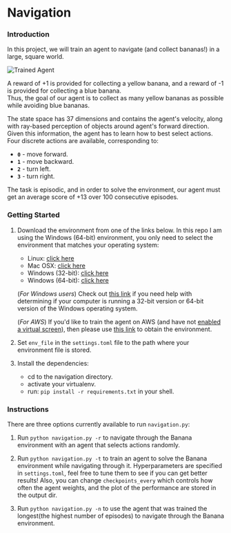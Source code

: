 [//]: # (Image References)

[image1]: ezgif.com-gif-maker.gif "Trained Agent"

# Navigation

### Introduction

In this project, we will train an agent to navigate (and collect bananas!) in a large, square world.  

![Trained Agent][image1]

A reward of +1 is provided for collecting a yellow banana, and a reward of -1 is provided for collecting a blue banana.  
Thus, the goal of our agent is to collect as many yellow bananas as possible while avoiding blue bananas.  

The state space has 37 dimensions and contains the agent's velocity, along with ray-based perception of objects around 
agent's forward direction.  Given this information, the agent has to learn how to best select actions.  Four discrete 
actions are available, corresponding to:
- **`0`** - move forward.
- **`1`** - move backward.
- **`2`** - turn left.
- **`3`** - turn right.

The task is episodic, and in order to solve the environment, our agent must get an average score of +13 over 100 consecutive episodes.

### Getting Started

1. Download the environment from one of the links below. In this repo I am using the Windows (64-bit) environment, 
   you only need to select the environment that matches your operating system:
    - Linux: [click here](https://s3-us-west-1.amazonaws.com/udacity-drlnd/P1/Banana/Banana_Linux.zip)
    - Mac OSX: [click here](https://s3-us-west-1.amazonaws.com/udacity-drlnd/P1/Banana/Banana.app.zip)
    - Windows (32-bit): [click here](https://s3-us-west-1.amazonaws.com/udacity-drlnd/P1/Banana/Banana_Windows_x86.zip)
    - Windows (64-bit): [click here](https://s3-us-west-1.amazonaws.com/udacity-drlnd/P1/Banana/Banana_Windows_x86_64.zip)
    
    (_For Windows users_) Check out [this link](https://support.microsoft.com/en-us/help/827218/how-to-determine-whether-a-computer-is-running-a-32-bit-version-or-64) 
   if you need help with determining if your computer is running a 32-bit version or 64-bit version of the Windows operating system.

    (_For AWS_) If you'd like to train the agent on AWS (and have not [enabled a virtual screen](https://github.com/Unity-Technologies/ml-agents/blob/master/docs/Training-on-Amazon-Web-Service.md)), then please use [this link](https://s3-us-west-1.amazonaws.com/udacity-drlnd/P1/Banana/Banana_Linux_NoVis.zip) to obtain the environment.

2. Set `env_file` in the `settings.toml` file to the path where your environment file is stored.

3. Install the dependencies:
   - cd to the navigation directory.
   - activate your virtualenv.
   - run: `pip install -r requirements.txt` in your shell.

### Instructions

There are three options currently available to run `navigation.py`:

1. Run `python navigation.py -r` to navigate through the Banana environment with an agent that selects actions randomly.
   
2. Run `python navigation.py -t` to train an agent to solve the Banana environment while navigating through it. 
   Hyperparameters are specified in `settings.toml`, feel free to tune them to see if you can get better results! Also, 
   you can change `checkpoints_every` which controls how often the agent weights, and the plot of the performance are
   stored in the output dir.

3. Run `python navigation.py -n` to use the agent that was trained the longest(the highest number of episodes) to navigate 
   through the Banana environment.

